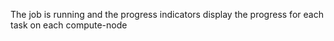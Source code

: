 The job is running and the progress indicators display the progress for each task on each compute-node

